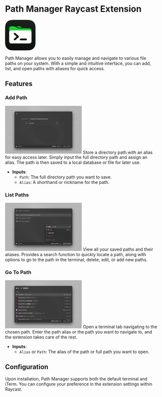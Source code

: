 # Path Manager Raycast Extension

<img src="assets/512px-Rounded.png" alt="Path Manager Icon" width="100" height="100">

Path Manager allows you to easily manage and navigate to various file paths on your system. With a simple and intuitive interface, you can add, list, and open paths with aliases for quick access.

## Features

### Add Path

<img src="metadata/path-manager-1.png" alt="Add Path Screenshot" width="50%" height="auto">
Store a directory path with an alias for easy access later. Simply input the full directory path and assign an alias. The path is then saved to a local database or file for later use.

- **Inputs**:
  - `Path`: The full directory path you want to save.
  - `Alias`: A shorthand or nickname for the path.

### List Paths

<img src="metadata/path-manager-4.png" alt="List Paths Screenshot" width="50%" height="auto">
View all your saved paths and their aliases. Provides a search function to quickly locate a path, along with options to go to the path in the terminal, delete, edit, or add new paths.

### Go To Path

<img src="metadata/path-manager-3.png" alt="Go To Path Screenshot" width="50%" height="auto">
Open a terminal tab navigating to the chosen path. Enter the path alias or the path you want to navigate to, and the extension takes care of the rest.

- **Inputs**:
  - `Alias` or `Path`: The alias of the path or full path you want to open.

## Configuration

Upon installation, Path Manager supports both the default terminal and iTerm. You can configure your preference in the extension settings within Raycast.
